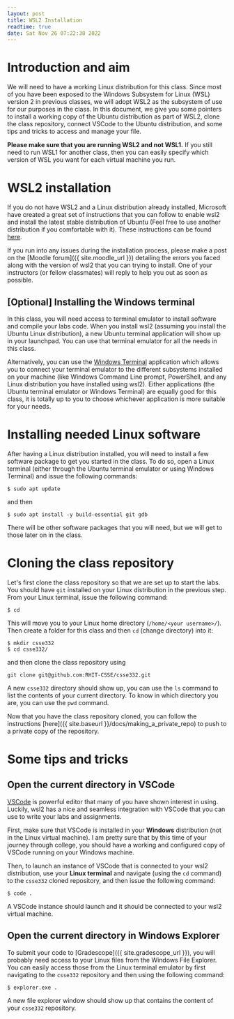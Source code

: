 ```yaml
---
layout: post
title: WSL2 Installation
readtime: true
date: Sat Nov 26 07:22:38 2022 
---
```


# Introduction and aim

We will need to have a working Linux distribution for this class. Since most of
you have been exposed to the Windows Subsystem for Linux (WSL) version 2 in
previous classes, we will adopt WSL2 as the subsystem of use for our purposes in
the class. In this document, we give you some pointers to install a working copy
of the Ubuntu distribution as part of WSL2, clone the class repository, connect
VSCode to the Ubuntu distribution, and some tips and tricks to access and manage
your file. 

**Please make sure that you are running WSL2 and not WSL1.** If you still need
to run WSL1 for another class, then you can easily specify which version of WSL
you want for each virtual machine you run.

# WSL2 installation

If you do not have WSL2 and a Linux distribution already installed, Microsoft
have created a great set of instructions that you can follow to enable wsl2 and
install the latest stable distribution of Ubuntu (Feel free to use another
distribution if you comfortable with it). These instructions can be found
[here](https://learn.microsoft.com/en-us/windows/wsl/install).

If you run into any issues during the installation process, please make a post
on the [Moodle forum]({{ site.moodle_url }}) detailing the errors you faced
along with the version of wsl2 that you can trying to install. One of your
instructors (or fellow classmates) will reply to help you out as soon as
possible. 

## [Optional] Installing the Windows terminal

In this class, you will need access to terminal emulator to install software and
compile your labs code. When you install wsl2 (assuming you install the Ubuntu
Linux distribution), a new Ubuntu terminal application will show up in your
launchpad. You can use that terminal emulator for all the needs in this class. 

Alternatively, you can use the [Windows
Terminal](https://learn.microsoft.com/en-us/windows/terminal/install)
application which allows you to connect your terminal emulator to the different
subsystems installed on your machine (like Windows Command Line prompt,
PowerShell, and any Linux distribution you have installed using wsl2). Either
applications (the Ubuntu terminal emulator or Windows Terminal) are equally good
for this class, it is totally up to you to choose whichever application is more
suitable for your needs. 

# Installing needed Linux software

After having a Linux distribution installed, you will need to install a few
software package to get you started in the class. To do so, open a Linux
terminal (either through the Ubuntu terminal emulator or using Windows Terminal)
and issue the following commands:
```shell
$ sudo apt update
```
and then
```shell
$ sudo apt install -y build-essential git gdb
```

There will be other software packages that you will need, but we will get to
those later on in the class. 

# Cloning the class repository

Let's first clone the class repository so that we are set up to start the labs.
You should have `git` installed on your Linux distribution in the previous step.
From your Linux terminal, issue the following command:
```shell
$ cd
```
This will move you to your Linux home directory (`/home/<your username>/`). Then
create a folder for this class and then `cd` (change directory) into it:
```shell
$ mkdir csse332
$ cd csse332/
```
and then clone the class repository using
```shell
git clone git@github.com:RHIT-CSSE/csse332.git
```
A new `csse332` directory should show up, you can use the `ls` command to list
the contents of your current directory. To know in which directory you are, you
can use the `pwd` command. 

Now that you have the class repository cloned, you can follow the instructions
[here]({{ site.baseurl }}/docs/making_a_private_repo) to push to a private copy
of the repository. 

# Some tips and tricks

## Open the current directory in VSCode

[VSCode](https://code.visualstudio.com/) is powerful editor that many of you
have shown interest in using.  Luckily, wsl2 has a nice and seamless integration
with VSCode that you can use to write your labs and assignments. 

First, make sure that VSCode is installed in your **Windows** distribution (not
in the Linux virtual machine). I am pretty sure that by this time of your
journey through college, you should have a working and configured copy of VSCode
running on your Windows machine. 

Then, to launch an instance of VSCode that is connected to your wsl2
distribution, use your **Linux terminal** and navigate (using the `cd` command)
to the `csse332` cloned repository, and then issue the following command:
```shell
$ code .
```
A VSCode instance should launch and it should be connected to your wsl2
virtual machine. 

## Open the current directory in Windows Explorer

To submit your code to [Gradescope]({{ site.gradescope_url }}), you will
probably need access to your Linux files from the Windows File Explorer. You can
easily access those from the Linux terminal emulator by first navigating to the
`csse332` repository and then using the following command:
```shell
$ explorer.exe .
```
A new file explorer window should show up that contains the content of your
`csse332` repository. 

